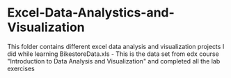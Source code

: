 # Excel-Data-Analystics-and-Visualization
This folder contains different excel data analysis and visualization projects I did while learning
BikestoreData.xls - This is the data set from edx course "Introduction to Data Analysis and Visualization" and completed all the lab exercises


